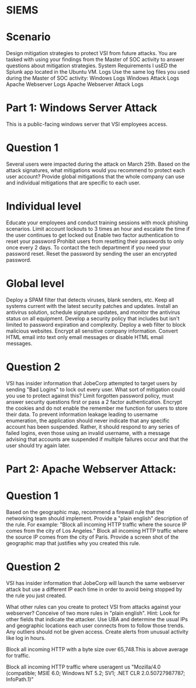 # SIEMS

# Scenario
Design mitigation strategies to protect VSI from future attacks.
You are tasked with using your findings from the Master of SOC activity to answer questions about mitigation strategies.
System Requirements
I usED the Splunk app located in the Ubuntu VM.
Logs
Use the same log files you used during the Master of SOC activity:
Windows Logs
Windows Attack Logs
Apache Webserver Logs
Apache Webserver Attack Logs

# Part 1: Windows Server Attack
This is a public-facing windows server that VSI employees access.
# Question 1
Several users were impacted during the attack on March 25th.
Based on the attack signatures, what mitigations would you recommend to protect each user account? Provide global mitigations that the whole company can use and individual mitigations that are specific to each user.

# Individual level
Educate your employees and conduct training sessions with mock phishing scenarios.
Limit account lockouts to 3 times an hour and escalate the time if the user continues to get locked out
Enable two factor authentication to reset your password
Prohibit users from resetting their passwords to only once every 2 days. To contact the tech department if you need your password reset. Reset the password by sending the user an encrypted password.
# Global level
Deploy a SPAM filter that detects viruses, blank senders, etc.
Keep all systems current with the latest security patches and updates.
Install an antivirus solution, schedule signature updates, and monitor the antivirus status on all equipment.
Develop a security policy that includes but isn't limited to password expiration and complexity.
Deploy a web filter to block malicious websites.
Encrypt all sensitive company information.
Convert HTML email into text only email messages or disable HTML email messages.

# Question 2
VSI has insider information that JobeCorp attempted to target users by sending "Bad Logins" to lock out every user.
What sort of mitigation could you use to protect against this?
Limit forgotten password policy, must answer security questions first or pass a 2 factor authentication. Encrypt the cookies and do not enable the remember me function for users to store their data. To prevent information leakage leading to username enumeration, the application should never indicate that any specific account has been suspended. Rather, it should respond to any series of failed logins, even those using an invalid username, with a message advising that accounts are suspended if multiple failures occur and that the user should try again later.


# Part 2: Apache Webserver Attack:
# Question 1
Based on the geographic map, recommend a firewall rule that the networking team should implement.
Provide a "plain english" description of the rule.
For example: "Block all incoming HTTP traffic where the source IP comes from the city of Los Angeles."
Block all incoming HTTP traffic where the source IP comes from the city of Paris.
Provide a screen shot of the geographic map that justifies why you created this rule.




# Question 2
VSI has insider information that JobeCorp will launch the same webserver attack but use a different IP each time in order to avoid being stopped by the rule you just created.


What other rules can you create to protect VSI from attacks against your webserver?
Conceive of two more rules in "plain english".
Hint: Look for other fields that indicate the attacker.
Use UBA and determine the usual IPs and geographic locations each user connects from to follow those trends. Any outliers should not be given access. Create alerts from unusual activity like log in hours. 




Block all incoming HTTP with a byte size over 65,748.This is above average for traffic. 


Block all incoming HTTP traffic where useragent us "Mozilla/4.0 (compatible; MSIE 6.0; Windows NT 5.2; SV1; .NET CLR 2.0.50727987787; InfoPath.1)"
